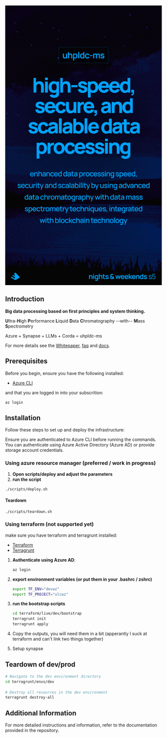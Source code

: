 <!-- markdownlint-disable-next-line MD041 -->
![uhpldc-ms](docs/promo.png)

## Introduction

**Big data processing based on first principles and system thinking.**

**U**ltra-**H**igh **P**erformance **L**iquid **D**ata **C**hromatography --with-- **M**ass **S**pectrometry

Azure + Synapse + LLMs + Corda = uhpldc-ms

For more details see the [Whitepaper](docs/whitepaper/whitepaper_to_be_pdf.md), [faq](docs/faq.md) and [docs](docs/).

## Prerequisites

Before you begin, ensure you have the following installed:

- [Azure CLI](https://docs.microsoft.com/en-us/cli/azure/install-azure-cli)

and that you are logged in into your subscrition:

```sh
az login
```

## Installation

Follow these steps to set up and deploy the infrastructure:

Ensure you are authenticated to Azure CLI before running the commands. You can authenticate using Azure Active Directory (Azure AD) or provide storage account credentials.

### Using azure resource manager (preferred / work in progress)

1. **Open scripts/deploy and adjust the parameters**
2. **run the script**

```sh
./scripts/deploy.sh
```

#### Teardown

```sh
./scripts/teardown.sh
```

### Using terraform (not supported yet)

make sure you have terraform and terragrunt installed:

- [Terraform](https://learn.hashicorp.com/tutorials/terraform/install-cli)
- [Terragrunt](https://terragrunt.gruntwork.io/docs/getting-started/install/)

1. **Authenticate using Azure AD**:

    ```sh
    az login
    ```

2. **export environment variables (or put them in your .bashrc / zshrc)**

    ```sh
    export TF_ENV="devwz"
    export TF_PROJECT="ulcwz"
    ```

3. **run the bootstrap scripts**

    ```sh
    cd terraform/live/dev/bootstrap
    terragrunt init
    terragrunt apply
    ```

4. Copy the outputs, you will need them in a bit (apperantly I suck at terraform and can't link two things together)

5. Setup synapse

## Teardown of dev/prod

```sh
# Navigate to the dev environment directory
cd terragrunt/envs/dev

# Destroy all resources in the dev environment
terragrunt destroy-all
```

## Additional Information

For more detailed instructions and information, refer to the documentation provided in the repository.
